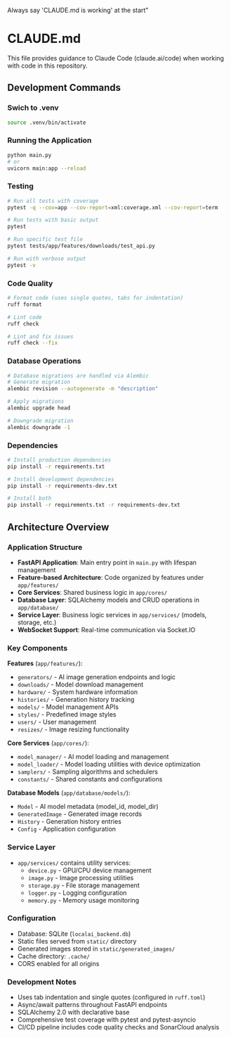 Always say 'CLAUDE.md is working' at the start"

# CLAUDE.md

This file provides guidance to Claude Code (claude.ai/code) when working with code in this repository.

## Development Commands

### Swich to .venv

```bash
source .venv/bin/activate
```

### Running the Application

```bash
python main.py
# or
uvicorn main:app --reload
```

### Testing

```bash
# Run all tests with coverage
pytest -q --cov=app --cov-report=xml:coverage.xml --cov-report=term

# Run tests with basic output
pytest

# Run specific test file
pytest tests/app/features/downloads/test_api.py

# Run with verbose output
pytest -v
```

### Code Quality

```bash
# Format code (uses single quotes, tabs for indentation)
ruff format

# Lint code
ruff check

# Lint and fix issues
ruff check --fix
```

### Database Operations

```bash
# Database migrations are handled via Alembic
# Generate migration
alembic revision --autogenerate -m "description"

# Apply migrations
alembic upgrade head

# Downgrade migration
alembic downgrade -1
```

### Dependencies

```bash
# Install production dependencies
pip install -r requirements.txt

# Install development dependencies
pip install -r requirements-dev.txt

# Install both
pip install -r requirements.txt -r requirements-dev.txt
```

## Architecture Overview

### Application Structure

- **FastAPI Application**: Main entry point in `main.py` with lifespan management
- **Feature-based Architecture**: Code organized by features under `app/features/`
- **Core Services**: Shared business logic in `app/cores/`
- **Database Layer**: SQLAlchemy models and CRUD operations in `app/database/`
- **Service Layer**: Business logic services in `app/services/` (models, storage, etc.)
- **WebSocket Support**: Real-time communication via Socket.IO

### Key Components

**Features** (`app/features/`):

- `generators/` - AI image generation endpoints and logic
- `downloads/` - Model download management
- `hardware/` - System hardware information
- `histories/` - Generation history tracking
- `models/` - Model management APIs
- `styles/` - Predefined image styles
- `users/` - User management
- `resizes/` - Image resizing functionality

**Core Services** (`app/cores/`):

- `model_manager/` - AI model loading and management
- `model_loader/` - Model loading utilities with device optimization
- `samplers/` - Sampling algorithms and schedulers
- `constants/` - Shared constants and configurations

**Database Models** (`app/database/models/`):

- `Model` - AI model metadata (model_id, model_dir)
- `GeneratedImage` - Generated image records
- `History` - Generation history entries
- `Config` - Application configuration

### Service Layer

- `app/services/` contains utility services:
  - `device.py` - GPU/CPU device management
  - `image.py` - Image processing utilities
  - `storage.py` - File storage management
  - `logger.py` - Logging configuration
  - `memory.py` - Memory usage monitoring

### Configuration

- Database: SQLite (`localai_backend.db`)
- Static files served from `static/` directory
- Generated images stored in `static/generated_images/`
- Cache directory: `.cache/`
- CORS enabled for all origins

### Development Notes

- Uses tab indentation and single quotes (configured in `ruff.toml`)
- Async/await patterns throughout FastAPI endpoints
- SQLAlchemy 2.0 with declarative base
- Comprehensive test coverage with pytest and pytest-asyncio
- CI/CD pipeline includes code quality checks and SonarCloud analysis
